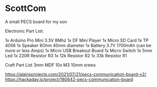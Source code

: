 # ScottCom
A small PECS board for my son

Electronic Part List:

1x Arduino Pro Mini 3.3V 8Mhz
1x DF Mini Player
1x Micro SD Card
1x TP 4056
1x Speaker 8Ohm 40mm diameter
1x Battery 3.7V 1700mAh (can be more or less Amps)
1x Micro USB Breakout Board
1x Micro Switch
1x 5mm Led
1x 220R Resistor R3
1x 12k Resistor R2
1x 33k Resistor R1

Craft Part List
3mm MDF
10x M3 10mm srews

https://alainsprojects.com/2021/07/21/pecs-communication-board-v2/
https://hackaday.io/project/180642-pecs-communication-board

